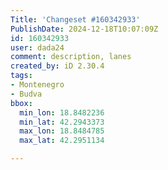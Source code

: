 ```yaml
---
Title: 'Changeset #160342933'
PublishDate: 2024-12-18T10:07:09Z
id: 160342933
user: dada24
comment: description, lanes
created_by: iD 2.30.4
tags:
- Montenegro
- Budva
bbox:
  min_lon: 18.8482236
  min_lat: 42.2943373
  max_lon: 18.8484785
  max_lat: 42.2951134

---
```

